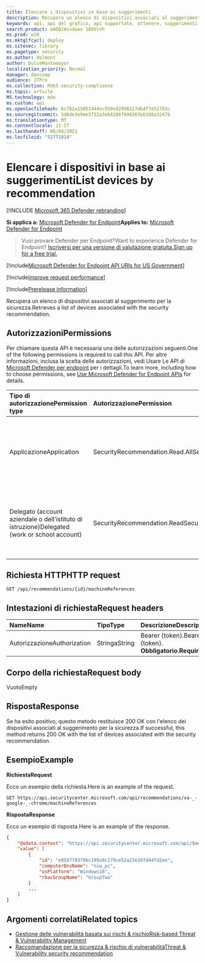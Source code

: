 ```yaml
---
title: Elencare i dispositivi in base ai suggerimenti
description: Recupera un elenco di dispositivi associati al suggerimento per la sicurezza.
keywords: api, api del grafico, api supportate, ottenere, suggerimenti per la sicurezza per dispositivi vulnerabili, gestione di minacce e vulnerabilità, gestione di minacce e vulnerabilità api
search.product: eADQiWindows 10XVcnh
ms.prod: w10
ms.mktglfcycl: deploy
ms.sitesec: library
ms.pagetype: security
ms.author: dolmont
author: DulceMontemayor
localization_priority: Normal
manager: dansimp
audience: ITPro
ms.collection: M365-security-compliance
ms.topic: article
MS.technology: mde
ms.custom: api
ms.openlocfilehash: 6c762a15051444ec950e92998317db4f7e51783c
ms.sourcegitcommit: 5d8de3e9ee5f52a3eb4206f690365bb108a3247b
ms.translationtype: MT
ms.contentlocale: it-IT
ms.lasthandoff: 06/04/2021
ms.locfileid: "52771814"
---
```

# <a name="list-devices-by-recommendation"></a><span data-ttu-id="2a16d-104">Elencare i dispositivi in base ai suggerimenti</span><span class="sxs-lookup"><span data-stu-id="2a16d-104">List devices by recommendation</span></span>

[!INCLUDE [Microsoft 365 Defender rebranding](../../includes/microsoft-defender.md)]

<span data-ttu-id="2a16d-105">**Si applica a:** [Microsoft Defender for Endpoint](https://go.microsoft.com/fwlink/?linkid=2154037)</span><span class="sxs-lookup"><span data-stu-id="2a16d-105">**Applies to:** [Microsoft Defender for Endpoint](https://go.microsoft.com/fwlink/?linkid=2154037)</span></span>

> <span data-ttu-id="2a16d-106">Vuoi provare Defender per Endpoint?</span><span class="sxs-lookup"><span data-stu-id="2a16d-106">Want to experience Defender for Endpoint?</span></span> [<span data-ttu-id="2a16d-107">Iscriversi per una versione di valutazione gratuita.</span><span class="sxs-lookup"><span data-stu-id="2a16d-107">Sign up for a free trial.</span></span>](https://www.microsoft.com/microsoft-365/windows/microsoft-defender-atp?ocid=docs-wdatp-exposedapis-abovefoldlink)

[!include[Microsoft Defender for Endpoint API URIs for US Government](../../includes/microsoft-defender-api-usgov.md)]

[!include[Improve request performance](../../includes/improve-request-performance.md)]

[!include[Prerelease information](../../includes/prerelease.md)]

<span data-ttu-id="2a16d-108">Recupera un elenco di dispositivi associati al suggerimento per la sicurezza.</span><span class="sxs-lookup"><span data-stu-id="2a16d-108">Retrieves a list of devices associated with the security recommendation.</span></span>

## <a name="permissions"></a><span data-ttu-id="2a16d-109">Autorizzazioni</span><span class="sxs-lookup"><span data-stu-id="2a16d-109">Permissions</span></span>
<span data-ttu-id="2a16d-110">Per chiamare questa API è necessaria una delle autorizzazioni seguenti.</span><span class="sxs-lookup"><span data-stu-id="2a16d-110">One of the following permissions is required to call this API.</span></span> <span data-ttu-id="2a16d-111">Per altre informazioni, inclusa la scelta delle autorizzazioni, vedi Usare Le API di [Microsoft Defender per endpoint](apis-intro.md) per i dettagli.</span><span class="sxs-lookup"><span data-stu-id="2a16d-111">To learn more, including how to choose permissions, see [Use Microsoft Defender for Endpoint APIs](apis-intro.md) for details.</span></span>

<span data-ttu-id="2a16d-112">Tipo di autorizzazione</span><span class="sxs-lookup"><span data-stu-id="2a16d-112">Permission type</span></span> |   <span data-ttu-id="2a16d-113">Autorizzazione</span><span class="sxs-lookup"><span data-stu-id="2a16d-113">Permission</span></span>  |   <span data-ttu-id="2a16d-114">Nome visualizzato autorizzazione</span><span class="sxs-lookup"><span data-stu-id="2a16d-114">Permission display name</span></span>
:---|:---|:---
<span data-ttu-id="2a16d-115">Applicazione</span><span class="sxs-lookup"><span data-stu-id="2a16d-115">Application</span></span> |   <span data-ttu-id="2a16d-116">SecurityRecommendation.Read.All</span><span class="sxs-lookup"><span data-stu-id="2a16d-116">SecurityRecommendation.Read.All</span></span> |   <span data-ttu-id="2a16d-117">"Leggere le informazioni sui suggerimenti per la sicurezza per la gestione delle minacce e delle vulnerabilità"</span><span class="sxs-lookup"><span data-stu-id="2a16d-117">'Read Threat and Vulnerability Management security recommendation information'</span></span>
<span data-ttu-id="2a16d-118">Delegato (account aziendale o dell'istituto di istruzione)</span><span class="sxs-lookup"><span data-stu-id="2a16d-118">Delegated (work or school account)</span></span> | <span data-ttu-id="2a16d-119">SecurityRecommendation.Read</span><span class="sxs-lookup"><span data-stu-id="2a16d-119">SecurityRecommendation.Read</span></span> |  <span data-ttu-id="2a16d-120">"Leggere le informazioni sui suggerimenti per la sicurezza per la gestione delle minacce e delle vulnerabilità"</span><span class="sxs-lookup"><span data-stu-id="2a16d-120">'Read Threat and Vulnerability Management security recommendation information'</span></span>

## <a name="http-request"></a><span data-ttu-id="2a16d-121">Richiesta HTTP</span><span class="sxs-lookup"><span data-stu-id="2a16d-121">HTTP request</span></span>
```
GET /api/recommendations/{id}/machineReferences
```

## <a name="request-headers"></a><span data-ttu-id="2a16d-122">Intestazioni di richiesta</span><span class="sxs-lookup"><span data-stu-id="2a16d-122">Request headers</span></span>

<span data-ttu-id="2a16d-123">Name</span><span class="sxs-lookup"><span data-stu-id="2a16d-123">Name</span></span> | <span data-ttu-id="2a16d-124">Tipo</span><span class="sxs-lookup"><span data-stu-id="2a16d-124">Type</span></span> | <span data-ttu-id="2a16d-125">Descrizione</span><span class="sxs-lookup"><span data-stu-id="2a16d-125">Description</span></span>
:---|:---|:---
<span data-ttu-id="2a16d-126">Autorizzazione</span><span class="sxs-lookup"><span data-stu-id="2a16d-126">Authorization</span></span> | <span data-ttu-id="2a16d-127">Stringa</span><span class="sxs-lookup"><span data-stu-id="2a16d-127">String</span></span> | <span data-ttu-id="2a16d-128">Bearer {token}.</span><span class="sxs-lookup"><span data-stu-id="2a16d-128">Bearer {token}.</span></span> <span data-ttu-id="2a16d-129">**Obbligatorio**.</span><span class="sxs-lookup"><span data-stu-id="2a16d-129">**Required**.</span></span>


## <a name="request-body"></a><span data-ttu-id="2a16d-130">Corpo della richiesta</span><span class="sxs-lookup"><span data-stu-id="2a16d-130">Request body</span></span>
<span data-ttu-id="2a16d-131">Vuoto</span><span class="sxs-lookup"><span data-stu-id="2a16d-131">Empty</span></span>

## <a name="response"></a><span data-ttu-id="2a16d-132">Risposta</span><span class="sxs-lookup"><span data-stu-id="2a16d-132">Response</span></span>
<span data-ttu-id="2a16d-133">Se ha esito positivo, questo metodo restituisce 200 OK con l'elenco dei dispositivi associati al suggerimento per la sicurezza.</span><span class="sxs-lookup"><span data-stu-id="2a16d-133">If successful, this method returns 200 OK with the list of devices associated with the security recommendation.</span></span>


## <a name="example"></a><span data-ttu-id="2a16d-134">Esempio</span><span class="sxs-lookup"><span data-stu-id="2a16d-134">Example</span></span>

<span data-ttu-id="2a16d-135">**Richiesta**</span><span class="sxs-lookup"><span data-stu-id="2a16d-135">**Request**</span></span>

<span data-ttu-id="2a16d-136">Ecco un esempio della richiesta.</span><span class="sxs-lookup"><span data-stu-id="2a16d-136">Here is an example of the request.</span></span>

```
GET https://api.securitycenter.microsoft.com/api/recommendations/va-_-google-_-chrome/machineReferences
```

<span data-ttu-id="2a16d-137">**Risposta**</span><span class="sxs-lookup"><span data-stu-id="2a16d-137">**Response**</span></span>

<span data-ttu-id="2a16d-138">Ecco un esempio di risposta.</span><span class="sxs-lookup"><span data-stu-id="2a16d-138">Here is an example of the response.</span></span>

```json
{
    "@odata.context": "https://api.securitycenter.microsoft.com/api/$metadata#MachineReferences",
    "value": [
        {
            "id": "e058770379bc199a9c179ce52a23e16fd44fd2ee",
            "computerDnsName": "niw_pc",
            "osPlatform": "Windows10",
            "rbacGroupName": "GroupTwo"
        }
        ...
    ]
}
```

## <a name="related-topics"></a><span data-ttu-id="2a16d-139">Argomenti correlati</span><span class="sxs-lookup"><span data-stu-id="2a16d-139">Related topics</span></span>
- [<span data-ttu-id="2a16d-140">Gestione delle vulnerabilità basata sui rischi & rischio</span><span class="sxs-lookup"><span data-stu-id="2a16d-140">Risk-based Threat & Vulnerability Management</span></span>](https://docs.microsoft.com/microsoft-365/security/defender-endpoint/next-gen-threat-and-vuln-mgt)
- [<span data-ttu-id="2a16d-141">Raccomandazione per la sicurezza & rischio di vulnerabilità</span><span class="sxs-lookup"><span data-stu-id="2a16d-141">Threat & Vulnerability security recommendation</span></span>](https://docs.microsoft.com/microsoft-365/security/defender-endpoint/tvm-security-recommendation)
